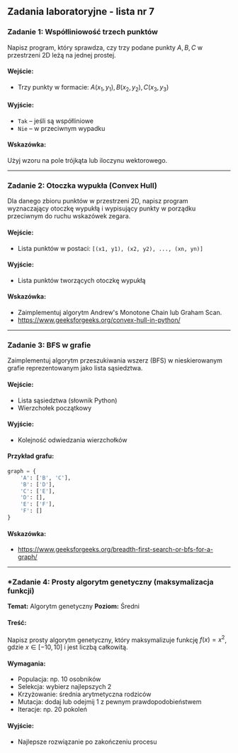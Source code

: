 ## Zadania laboratoryjne - lista nr 7

### **Zadanie 1: Współliniowość trzech punktów**

Napisz program, który sprawdza, czy trzy podane punkty $A, B, C$ w przestrzeni 2D leżą na jednej prostej.

#### Wejście:

* Trzy punkty w formacie: $A(x_1, y_1), B(x_2, y_2), C(x_3, y_3)$

#### Wyjście:

* `Tak` – jeśli są współliniowe
* `Nie` – w przeciwnym wypadku

#### Wskazówka:

Użyj wzoru na pole trójkąta lub iloczynu wektorowego.

---

### **Zadanie 2: Otoczka wypukła (Convex Hull)**
Dla danego zbioru punktów w przestrzeni 2D, napisz program wyznaczający otoczkę wypukłą i wypisujący punkty w porządku przeciwnym do ruchu wskazówek zegara.

#### Wejście:

* Lista punktów w postaci: `[(x1, y1), (x2, y2), ..., (xn, yn)]`

#### Wyjście:

* Lista punktów tworzących otoczkę wypukłą

#### Wskazówka:

* Zaimplementuj algorytm Andrew's Monotone Chain lub Graham Scan.
* https://www.geeksforgeeks.org/convex-hull-in-python/

---

### **Zadanie 3: BFS w grafie**
Zaimplementuj algorytm przeszukiwania wszerz (BFS) w nieskierowanym grafie reprezentowanym jako lista sąsiedztwa.

#### Wejście:

* Lista sąsiedztwa (słownik Python)
* Wierzchołek początkowy

#### Wyjście:

* Kolejność odwiedzania wierzchołków

#### Przykład grafu:

```python
graph = {
    'A': ['B', 'C'],
    'B': ['D'],
    'C': ['E'],
    'D': [],
    'E': ['F'],
    'F': []
}
```
#### Wskazówka:
* https://www.geeksforgeeks.org/breadth-first-search-or-bfs-for-a-graph/
---

### **\*Zadanie 4: Prosty algorytm genetyczny (maksymalizacja funkcji)**

**Temat:** Algorytm genetyczny
**Poziom:** Średni

#### Treść:

Napisz prosty algorytm genetyczny, który maksymalizuje funkcję $f(x) = x^2$, gdzie $x \in [-10, 10]$ i jest liczbą całkowitą.

#### Wymagania:

* Populacja: np. 10 osobników
* Selekcja: wybierz najlepszych 2
* Krzyżowanie: średnia arytmetyczna rodziców
* Mutacja: dodaj lub odejmij 1 z pewnym prawdopodobieństwem
* Iteracje: np. 20 pokoleń

#### Wyjście:

* Najlepsze rozwiązanie po zakończeniu procesu
